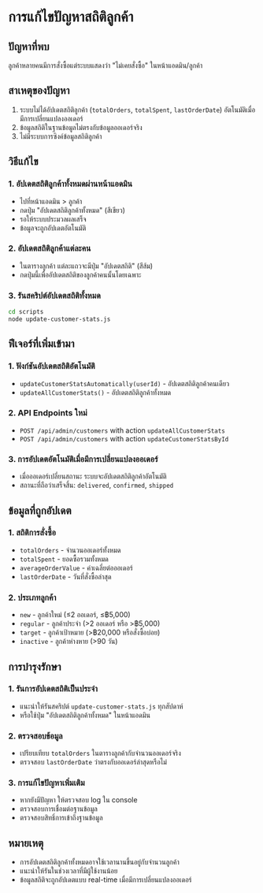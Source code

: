 # การแก้ไขปัญหาสถิติลูกค้า

## ปัญหาที่พบ
ลูกค้าหลายคนมีการสั่งซื้อแต่ระบบแสดงว่า "ไม่เคยสั่งซื้อ" ในหน้าแอดมิน/ลูกค้า

## สาเหตุของปัญหา
1. ระบบไม่ได้อัปเดตสถิติลูกค้า (`totalOrders`, `totalSpent`, `lastOrderDate`) อัตโนมัติเมื่อมีการเปลี่ยนแปลงออเดอร์
2. ข้อมูลสถิติในฐานข้อมูลไม่ตรงกับข้อมูลออเดอร์จริง
3. ไม่มีระบบการซิงค์ข้อมูลสถิติลูกค้า

## วิธีแก้ไข

### 1. อัปเดตสถิติลูกค้าทั้งหมดผ่านหน้าแอดมิน
- ไปที่หน้าแอดมิน > ลูกค้า
- กดปุ่ม "อัปเดตสถิติลูกค้าทั้งหมด" (สีเขียว)
- รอให้ระบบประมวลผลเสร็จ
- ข้อมูลจะถูกอัปเดตอัตโนมัติ

### 2. อัปเดตสถิติลูกค้าแต่ละคน
- ในตารางลูกค้า แต่ละแถวจะมีปุ่ม "อัปเดตสถิติ" (สีส้ม)
- กดปุ่มนี้เพื่ออัปเดตสถิติของลูกค้าคนนั้นโดยเฉพาะ

### 3. รันสคริปต์อัปเดตสถิติทั้งหมด
```bash
cd scripts
node update-customer-stats.js
```

## ฟีเจอร์ที่เพิ่มเข้ามา

### 1. ฟังก์ชันอัปเดตสถิติอัตโนมัติ
- `updateCustomerStatsAutomatically(userId)` - อัปเดตสถิติลูกค้าคนเดียว
- `updateAllCustomerStats()` - อัปเดตสถิติลูกค้าทั้งหมด

### 2. API Endpoints ใหม่
- `POST /api/admin/customers` with action `updateAllCustomerStats`
- `POST /api/admin/customers` with action `updateCustomerStatsById`

### 3. การอัปเดตอัตโนมัติเมื่อมีการเปลี่ยนแปลงออเดอร์
- เมื่อออเดอร์เปลี่ยนสถานะ ระบบจะอัปเดตสถิติลูกค้าอัตโนมัติ
- สถานะที่ถือว่าเสร็จสิ้น: `delivered`, `confirmed`, `shipped`

## ข้อมูลที่ถูกอัปเดต

### 1. สถิติการสั่งซื้อ
- `totalOrders` - จำนวนออเดอร์ทั้งหมด
- `totalSpent` - ยอดซื้อรวมทั้งหมด
- `averageOrderValue` - ค่าเฉลี่ยต่อออเดอร์
- `lastOrderDate` - วันที่สั่งซื้อล่าสุด

### 2. ประเภทลูกค้า
- `new` - ลูกค้าใหม่ (≤2 ออเดอร์, ≤฿5,000)
- `regular` - ลูกค้าประจำ (>2 ออเดอร์ หรือ >฿5,000)
- `target` - ลูกค้าเป้าหมาย (>฿20,000 หรือสั่งซื้อบ่อย)
- `inactive` - ลูกค้าห่างหาย (>90 วัน)

## การบำรุงรักษา

### 1. รันการอัปเดตสถิติเป็นประจำ
- แนะนำให้รันสคริปต์ `update-customer-stats.js` ทุกสัปดาห์
- หรือใช้ปุ่ม "อัปเดตสถิติลูกค้าทั้งหมด" ในหน้าแอดมิน

### 2. ตรวจสอบข้อมูล
- เปรียบเทียบ `totalOrders` ในตารางลูกค้ากับจำนวนออเดอร์จริง
- ตรวจสอบ `lastOrderDate` ว่าตรงกับออเดอร์ล่าสุดหรือไม่

### 3. การแก้ไขปัญหาเพิ่มเติม
- หากยังมีปัญหา ให้ตรวจสอบ log ใน console
- ตรวจสอบการเชื่อมต่อฐานข้อมูล
- ตรวจสอบสิทธิ์การเข้าถึงฐานข้อมูล

## หมายเหตุ
- การอัปเดตสถิติลูกค้าทั้งหมดอาจใช้เวลานานขึ้นอยู่กับจำนวนลูกค้า
- แนะนำให้รันในช่วงเวลาที่มีผู้ใช้งานน้อย
- ข้อมูลสถิติจะถูกอัปเดตแบบ real-time เมื่อมีการเปลี่ยนแปลงออเดอร์
